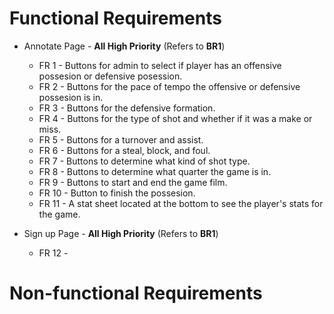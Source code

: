 # Functional Requirements
- Annotate Page - **All High Priority** (Refers to **BR1**)
  - FR 1 - Buttons for admin to select if player has an offensive possesion or defensive posession.
  - FR 2 - Buttons for the pace of tempo the offensive or defensive possesion is in.
  - FR 3 - Buttons for the defensive formation.
  - FR 4 - Buttons for the type of shot and whether if it was a make or miss.
  - FR 5 - Buttons for a turnover and assist.
  - FR 6 - Buttons for a steal, block, and foul.
  - FR 7 - Buttons to determine what kind of shot type.
  - FR 8 - Buttons to determine what quarter the game is in.
  - FR 9 - Buttons to start and end the game film.
  - FR 10 - Button to finish the possesion.
  - FR 11 - A stat sheet located at the bottom to see the player's stats for the game.

- Sign up Page - **All High Priority** (Refers to **BR1**)
  - FR 12 - 

# Non-functional Requirements
